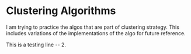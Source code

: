 # Clustering Algorithms

I am trying to practice the algos that are part of clustering strategy. This includes variations of the implementations of the algo for future reference.

This is a testing line -- 2.
